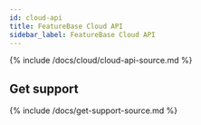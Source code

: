 ```yaml
---
id: cloud-api
title: FeatureBase Cloud API
sidebar_label: FeatureBase Cloud API
---
```


{% include /docs/cloud/cloud-api-source.md %}

## Get support

{% include /docs/get-support-source.md %}
